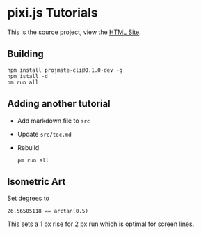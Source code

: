 # pixi.js Tutorials

This is the source project, view the [HTML Site](http://peepsquest.github.io/tutorials).

## Building

    npm install projmate-cli@0.1.0-dev -g
    npm istall -d
    pm run all

## Adding another tutorial

*   Add markdown file  to `src`
*   Update `src/toc.md`
*   Rebuild

        pm run all

## Isometric Art

Set degrees to

    26.56505118 == arctan(0.5)

This sets a 1 px rise for 2 px run which is optimal for screen
lines.

